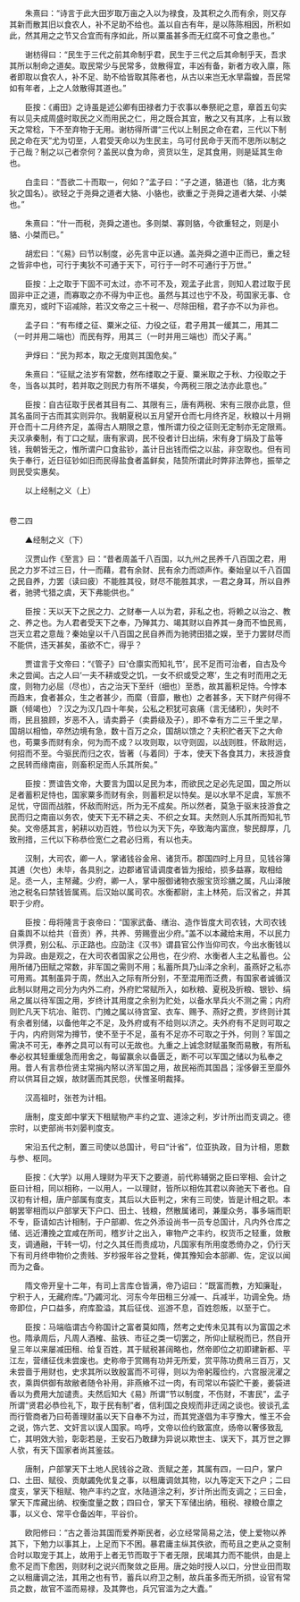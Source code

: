 <!-- { "loadSidebar": true } -->
　　朱熹曰：“诗言于此大田岁取万亩之入以为禄食，及其积之久而有余，则又存其新而散其旧以食农人，补不足助不给也。盖以自古有年，是以陈陈相因，所积如此，然其用之之节又合宜而有序如此，所以粟虽甚多而无红腐不可食之患也。”

　　谢枋得曰：“民生于三代之前其命制乎君，民生于三代之后其命制乎天，吾求其所以制命之道矣。取民常少与民常多，敛散得宜，丰凶有备，新者方收入廪，陈者即取以食农人，补不足、助不给皆取其陈者也，从古以来岂无水旱霜蝗，吾民常如有年者，上之人敛散得其道也。”

　　臣按：《甫田》之诗虽是述公卿有田禄者力于农事以奉祭祀之意，章首五句实有以见夫成周盛时取民之义而用民之仁，用之既合其宜，散之又有其序，上有以致天之常稔，下不至弃物于无用。谢枋得所谓“三代以上制民之命在君，三代以下制民之命在天”尤为切至，人君受天命以为生民主，乌可付民命于天而不思所以制之于己哉？制之以己者奈何？盖民以食为命，资货以生，足其食用，则是延其生命也。

　　白圭曰：“吾欲二十而取一，何如？”孟子曰：“子之道，貉道也（貉，北方夷狄之国名）。欲轻之于尧舜之道者大貉、小貉也，欲重之于尧舜之道者大桀、小桀也。”

　　朱熹曰：“什一而税，尧舜之道也。多则桀、寡则貉，今欲重轻之，则是小貉、小桀而已。”

　　胡宏曰：“《易》曰节以制度，必先言中正以通。盖尧舜之道中正而已，重之轻之皆非中也，可行于夷狄不可通于天下，可行于一时不可通行于万世。”

　　臣按：上之取于下固不可太过，亦不可不及，观孟子此言，则知人君过取于民固非中正之道，而寡取之亦不得为中正也。虽然与其过也宁不及，苟国家无事、仓廪充刃，或时下诏减除，若汉文帝之三十税一、尽除田租，君子亦不以为非也。

　　孟子曰：“有布缕之征、粟米之征、力役之征，君子用其一缓其二，用其二（一时并用二端也）而民有殍，用其三（一时并用三端也）而父子离。”

　　尹焞曰：“民为邦本，取之无度则其国危矣。”

　　朱熹曰：“征赋之法岁有常数，然布缕取之于夏、粟米取之于秋、力役取之于冬，当各以其时，若并取之则民力有所不堪矣，今两税三限之法亦此意也。”

　　臣按：自古征取于民者其目有二、其限有三，唐有两税、宋有三限亦此意，但其名虽同于古而其实则异尔。我朝夏税以五月望开仓而七月终齐足，秋粮以十月朔开仓而十二月终齐足，盖得古人期限之意，惟所谓力役之征则无定制亦无定限焉。夫汉承秦制，有丁口之赋，唐有家调，民不役者计日出绢，宋有身丁绢及丁盐等钱，我朝皆无之，惟所谓户口食盐钞，盖计日出钱而偿之以盐，非空取也。但有司失于奉行，近日征钞如旧而民得盐食者盖鲜矣，陆贽所谓此时弊非法弊也，振举之则民受实惠矣。

　　以上经制之义（上）  
　 

卷二四

　　▲经制之义（下）

　　汉贾山作《至言》曰：“昔者周盖千八百国，以九州之民养千八百国之君，用民之力岁不过三日，什一而藉，君有余财、民有余力而颂声作。秦始皇以千八百国之民自养，力罢（读曰疲）不能胜其役，财尽不能胜其求，一君之身耳，所以自养者，驰骋弋猎之虞，天下弗能供也。”

　　臣按：天以天下之民之力、之财奉一人以为君，非私之也，将赖之以治之、教之、养之也。为人君者受天下之奉，乃殚其力、竭其财以自养其一身而不恤民焉，岂天立君之意哉？秦始皇以千八百国之民自养而为驰骋田猎之娱，至于力罢财尽而不能供，违天甚矣，虽欲不亡，得乎？

　　贾谊言于文帝曰：“《管子》曰‘仓廪实而知礼节’，民不足而可治者，自古及今未之尝闻。古之人曰‘一夫不耕或受之饥，一女不织或受之寒’，生之有时而用之无度，则物力必屈（尽也），古之治天下至纤（细也）至悉，故其蓄积足恃。今悖本而趋末，食者甚众，生之者甚少，而縻（音靡，散也）之者甚多，天下财产何得不蹶（倾竭也）？汉之为汉几四十年矣，公私之积犹可哀痛（言无储积），失时不雨，民且狼顾，岁恶不入，请卖爵子（卖爵级及子），即不幸有方二三千里之旱，国胡以相恤，卒然边境有急，数十百万之众，国胡以馈之？夫积贮者天下之大命也，苟粟多而财有余，何为而不成？以攻则取，以守则固，以战则胜，怀敌附远，何招而不至。今驱民而归之农，皆著（与着同）于本，使天下各食其力，末技游食之民转而缘南亩，则畜积足而人乐其所矣。”

　　臣按：贾谊告文帝，大要言为国以足民为本，而欲民之足必先足国，国之所以足者蓄积足恃也，国家粟多而财有余，则蓄积足以恃矣。是以水旱不足虞，军旅不足忧，守固而战胜，怀敌而附远，所为无不成矣。所以然者，莫急于驱末技游食之民而归之南亩以务农，使天下无不耕之夫、不织之女耳。夫然则人乐其所而知礼节矣。文帝感其言，躬耕以劝百姓，节俭以为天下先，卒致海内富庶，黎民醇厚，几致刑措，三代以下称恭俭宽仁之君必归焉，有以也夫。

　　汉制，大司农，卿一人，掌诸钱谷金帛、诸货币。郡国四时上月旦，见钱谷簿其逋（欠也）未毕，各具别之，边郡诸官请调度者皆为报给，损多益寡，取相给足。丞一人，主帑藏。少府，卿一人，掌中服御诸物衣服宝货珍膳之属，凡山泽陂池之税名曰禁钱皆属焉。后汉始以属司农。水衡都尉，主上林苑，后汉省之，并其职于少府。

　　臣按：毋将隆言于哀帝曰：“国家武备、缮治、造作皆度大司农钱，大司农钱自乘舆不以给共（音贡）养，共养、劳赐壹出少府。”盖不以本藏给末用，不以民力供浮费，别公私、示正路也。应劭注《汉书》谓县官公作当仰司农，今出水衡钱以为异政。由是观之，在大司农者国家之公用也，在少府、水衡者人主之私蓄也。公用所储乃田赋之常数，非军国之需则不用；私蓄所具乃山泽之余利，虽燕好之私亦可用焉。其制虽异于周，然出入之际有所分别，不至混用而泛费，有国家者诚循汉此制以财用之司分为内外二府，外府贮常赋所入，如秋粮、夏税及折粮、银钞、绢帛之属以待军国之用，岁终计其用度之余别为贮处，以备水旱兵火不测之需；内府则贮凡天下坑冶、赃罚、门摊之属以待宫室、衣车、赐予、燕好之费，岁终则计其有余者别储，以备他年之不足，及外府或有不给则以济之。夫外府有不足则可取之于内，内府则常为撙节，使不至于不足，虽有不足亦不可取之于外，何则？军国之需决不可无，奉养之具可以有可以无故也。九重之上诚念财赋虽聚而易散，有所私奉必权其轻重缓急而用舍之，每留赢余以备匮乏，断不可以军国之储以为私奉之用。昔人有言恭俭贤主常捐内帑以济军国之用，故民裕而其国昌；淫侈僻王至靡外府以供耳目之娱，故财匮而其民怨，伏惟圣明裁择。

　　汉高祖时，张苍为计相。

　　唐制，度支郎中掌天下租赋物产丰约之宜、道涂之利，岁计所出而支调之。德宗时，以吏部尚书刘晏判度支。

　　宋沿五代之制，置三司使以总国计，号曰“计省”，位亚执政，目为计相，恩数与参、枢同。

　　臣按：《大学》以用人理财为平天下之要道，前代称辅弼之臣曰宰相、会计之臣曰计相，同以相称，一以用人，一以理财，皆所以相佐其君以奔驰天下者也。自汉初有计相，唐户部属有度支，其后以大臣判之，宋有三司使，皆是计相之职。本朝罢宰相而以户部掌天下户口、田土、钱粮，然散属诸司，兼厘众务，事多端而职不专，臣请如古计相制，于户部卿、佐之外添设尚书一员专总国计，凡内外仓库之储、远近漕挽之宜咸在所司，稽岁计之出入，审物产之丰约，权货币之轻重，敛散支，调通融，干转一切，付之久其任而责成功，凡国家有所用度悉倚办之，仍行天下有司月终申物价之贵贱、岁杪报年谷之登耗，俾其豫知会本部卿、佐，定议以闻而为之备。

　　隋文帝开皇十二年，有司上言库仓皆满，帝乃诏曰：“既富而教，方知廉耻，宁积于人，无藏府库。”乃蠲河北、河东今年田租三分减一、兵减半，功调全免。炀帝即位，户口益多，府库盈溢，其后征伐、巡游不息，百姓怨叛，以至于亡。

　　臣按：马端临谓古今称国计之富者莫如隋，然考之史传未见其有以为富国之术也。隋承周后，凡周人酒榷、盐铁、市征之类一切罢之，所仰止赋税而已，然自开皇三年以来屡减田租、给复百姓，其于赋税甚阔略也，然帝即位之初即建新都、平江左，营缮征伐未尝废也。史称帝于赏赐有功并无所爱，赏平陈功费帛三百万，又未尝啬于用财也，史求其所以致殷富而不可得，则以为帝躬履俭约，六宫服浣濯之衣，乘舆供御有故敝者随令补用，非燕飨不过一肉，有司常以布袋贮干姜，姜袋进香以为费用大加谴责。夫然后知大《易》所谓“节以制度，不伤财，不害民”，孟子所谓“贤君必恭俭礼下，取于民有制”者，信利国之良规而非迂阔之谈也。彼谈孔孟而行管商者乃曰苟善理财虽以天下自奉不为过，而其党遂倡为丰亨豫大，惟王不会之说，饰六艺、文奸言以误人国家。呜呼，文帝以俭约致富庶，炀帝以奢侈致乱亡，其明效大验，彰彰若是，王安石乃敢肆为异说以欺世主、误天下，其万世之罪人欤，有天下国家者尚其鉴兹。

　　唐制，户部掌天下土地人民钱谷之政、贡赋之差，其属有四，一曰户，掌户口、土田、赋役、贡献蠲免优复之事，以租庸调敛其物，以九等定天下之户；二曰度支，掌天下租赋、物产丰约之宜，水陆道涂之利，岁计所出而支调之；三曰金，掌天下库藏出纳、权衡度量之数；四曰仓，掌天下军储出纳，租税、禄粮仓廪之事，以义仓、常平仓备凶年，平谷价。

　　欧阳修曰：“古之善治其国而爱养斯民者，必立经常简易之法，使上爱物以养其下，下勉力以事其上，上足而下不困。暴君庸主纵其佚欲，而苟且之吏从之变制合时以取宠于其上，故用于上者无节而取于下者无限，民竭其力而不能供，由是上愈不足而下愈困，则财利之说兴而聚敛之臣用。唐之始时授人以口，分世业田而取之以租庸调之法，其用之也有节，蓄兵以府卫之制，故兵虽多而无所损，设官有常员之数，故官不滥而易禄，及其弊也，兵冗官滥为之大蠹。”

